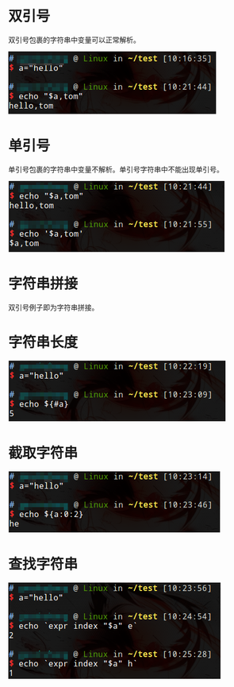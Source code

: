 # 双引号

双引号包裹的字符串中变量可以正常解析。

![](res/1.png)

# 单引号

单引号包裹的字符串中变量不解析。单引号字符串中不能出现单引号。

![](res/2.png)

# 字符串拼接

双引号例子即为字符串拼接。

# 字符串长度

![](res/3.png)

# 截取字符串

![](res/4.png)

# 查找字符串

![](res/5.png)
